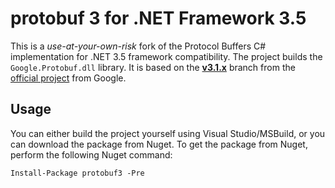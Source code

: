 # protobuf 3 for .NET Framework 3.5

This is a _use-at-your-own-risk_ fork of the Protocol Buffers C# implementation for .NET 3.5 framework compatibility. The project builds the `Google.Protobuf.dll` library. It is based on the [**v3.1.x**](https://github.com/google/protobuf/tree/3.1.x) branch from the [official project](https://github.com/google/protobuf) from Google.


## Usage
You can either build the project yourself using Visual Studio/MSBuild, or you can download the package from Nuget. To get the package from Nuget, perform the following Nuget command:

    Install-Package protobuf3 -Pre